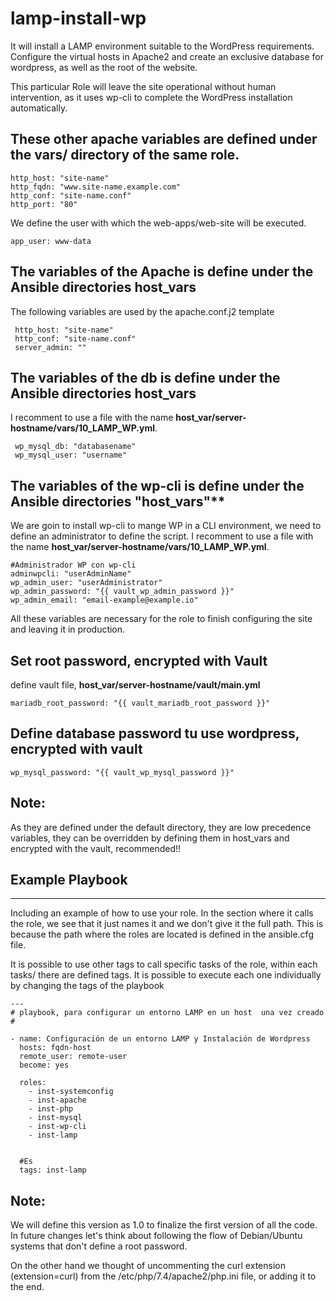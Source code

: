 # lamp-install-wp


It will install a LAMP environment suitable to the WordPress requirements. Configure the virtual hosts in Apache2 and create an exclusive database for wordpress, as well as the root of the website.

This particular Role will leave the site operational without human intervention, as it uses wp-cli to complete the WordPress installation automatically.


## These other apache variables are defined under the **vars/** directory of the same role.

```
http_host: "site-name"
http_fqdn: "www.site-name.example.com"
http_conf: "site-name.conf"
http_port: "80"
```

We define the user with which the web-apps/web-site will be executed.

```
app_user: www-data
```

## The variables of the Apache is define under the Ansible directories **host_vars**

The following variables are used by the apache.conf.j2 template

```
 http_host: "site-name"
 http_conf: "site-name.conf"
 server_admin: ""
```

## The variables of the db is define under the Ansible directories **host_vars**

I recomment to use a file with the name **host_var/server-hostname/vars/10_LAMP_WP.yml**.

```
 wp_mysql_db: "databasename"
 wp_mysql_user: "username"
```

## The variables of the wp-cli is define under the Ansible directories "host_vars"**

We are goin to install wp-cli to mange WP in a CLI environment, we need to define an administrator to define the script.
I recomment to use a file with the name **host_var/server-hostname/vars/10_LAMP_WP.yml**.

```
#Administrador WP con wp-cli
adminwpcli: "userAdminName"
wp_admin_user: "userAdministrator"
wp_admin_password: "{{ vault_wp_admin_password }}"
wp_admin_email: "email-example@example.io"
```

All these variables are necessary for the role to finish configuring the site and leaving it in production.

## Set root password, encrypted with Vault
define vault file, **host_var/server-hostname/vault/main.yml**

```
mariadb_root_password: "{{ vault_mariadb_root_password }}"
```

## Define database password tu use wordpress, encrypted with vault

```
wp_mysql_password: "{{ vault_wp_mysql_password }}"
``` 

## Note:
 
 As they are defined under the default directory, they are low precedence variables, they can be overridden by defining them in host_vars and encrypted with the vault, recommended!!


## Example Playbook
----------------

Including an example of how to use your role. In the section where it calls the role, we see that it just names it and we don't give it the full path. This is because the path where the roles are located is defined in the ansible.cfg file.

It is possible to use other tags to call specific tasks of the role, within each tasks/ there are defined tags. It is possible to execute each one individually by changing the tags of the playbook


```
---
# playbook, para configurar un entorno LAMP en un host  una vez creado
#

- name: Configuración de un entorno LAMP y Instalación de Wordpress
  hosts: fqdn-host
  remote_user: remote-user
  become: yes

  roles:
    - inst-systemconfig
    - inst-apache
    - inst-php
    - inst-mysql
    - inst-wp-cli
    - inst-lamp
    

  #Es 
  tags: inst-lamp
```

## Note:

We will define this version as 1.0 to finalize the first version of all the code. In future changes let's think about following the flow of Debian/Ubuntu systems that don't define a root password.

On the other hand we thought of uncommenting the curl extension (extension=curl) from the /etc/php/7.4/apache2/php.ini file, or adding it to the end.